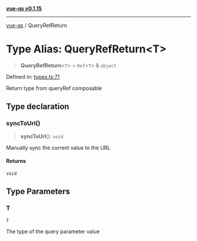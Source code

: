 [**vue-qs v0.1.15**](../README.md)

***

[vue-qs](../README.md) / QueryRefReturn

# Type Alias: QueryRefReturn\<T\>

> **QueryRefReturn**\<`T`\> = `Ref`\<`T`\> & `object`

Defined in: [types.ts:71](https://github.com/iamsomraj/vue-qs/blob/2515abe5c25afff0f87351153aa1684c958bdf3f/src/types.ts#L71)

Return type from queryRef composable

## Type declaration

### syncToUrl()

> **syncToUrl**(): `void`

Manually sync the current value to the URL

#### Returns

`void`

## Type Parameters

### T

`T`

The type of the query parameter value
